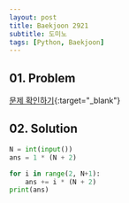 ```yaml
---
layout: post
title: Baekjoon 2921
subtitle: 도미노
tags: [Python, Baekjoon]
---
```


## 01. Problem

[문제 확인하기](https://www.acmicpc.net/problem/2921){:target="_blank"}

## 02. Solution

```Python
N = int(input())
ans = 1 * (N + 2)

for i in range(2, N+1):
    ans += i * (N + 2)
print(ans)
```
